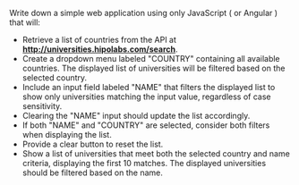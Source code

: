 Write down a simple web application using only JavaScript ( or Angular ) that will:

-   Retrieve a list of countries from the API at **http://universities.hipolabs.com/search**.
-   Create a dropdown menu labeled "COUNTRY" containing all available countries. The displayed list of universities will be filtered based on the selected country.
-   Include an input field labeled "NAME" that filters the displayed list to show only universities matching the input value, regardless of case sensitivity.
-   Clearing the "NAME" input should update the list accordingly.
-   If both "NAME" and "COUNTRY" are selected, consider both filters when displaying the list.
-   Provide a clear button to reset the list.
-   Show a list of universities that meet both the selected country and name criteria, displaying the first 10 matches. The displayed universities should be filtered based on the name.
